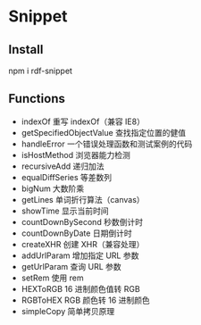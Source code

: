 # Snippet

## Install

npm i rdf-snippet

## Functions

- indexOf 重写 indexOf（兼容 IE8）
- getSpecifiedObjectValue 查找指定位置的健值
- handleError 一个错误处理函数和测试案例的代码
- isHostMethod 浏览器能力检测
- recursiveAdd 递归加法
- equalDiffSeries 等差数列
- bigNum 大数阶乘
- getLines 单词折行算法（canvas）
- showTime 显示当前时间
- countDownBySecond 秒数倒计时
- countDownByDate 日期倒计时
- createXHR 创建 XHR（兼容处理）
- addUrlParam 增加指定 URL 参数
- getUrlParam 查询 URL 参数
- setRem 使用 rem
- HEXToRGB 16 进制颜色值转 RGB
- RGBToHEX RGB 颜色转 16 进制颜色
- simpleCopy 简单拷贝原理
